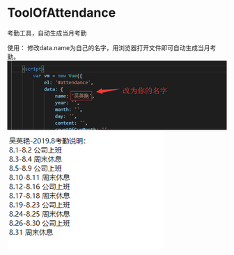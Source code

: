 # ToolOfAttendance
考勤工具，自动生成当月考勤

使用：
修改data.name为自己的名字，用浏览器打开文件即可自动生成当月考勤。
![image](https://github.com/yann02/ToolOfAttendance/blob/master/images/change_name.png)
![image](https://github.com/yann02/ToolOfAttendance/blob/master/images/show.png)
